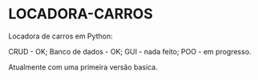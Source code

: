 # LOCADORA-CARROS

Locadora de carros em Python:

CRUD - OK; 
 Banco de dados - OK;
 GUI - nada feito; 
 POO - em progresso.


Atualmente com uma primeira versão basica.
